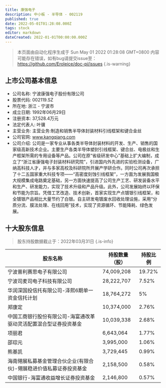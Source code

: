 ```yaml
---
title: 康强电子
description: 中小板 - 半导体 - 002119
published: true
date: 2022-05-01T01:28:08.000Z
tags: stock
editor: markdown
dateCreated: 2022-01-01T00:00:00.000Z
---
```


> 本页面由自动化程序生成于 Sun May 01 2022 01:28:08 GMT+0800
> 内容可能存在错误，如有bug请提交issue至：https://github.com/Eroleice/doc-pi/issues
{.is-warning}

## 上市公司基本信息
- 公司名称: 宁波康强电子股份有限公司
- 股票代码: 002119.SZ
- 所在地: 浙江 - 宁波市
- 成立日期: 1992年06月29日
- 注册资本: 37,528.4万元
- 法定代表人: 叶骥
- 主营业务: 主营业务:制造和销售半导体封装材料引线框架和键合金丝
- 公司官网: www.kangqiang.com
- 公司介绍: 公司是一家专业从事各类半导体封装材料的开发、生产、销售的国家级高新技术企业。主要生产各类半导体塑封引线框架、键合丝、电极丝和生产框架所需的专用设备等产品。公司在原“省级研发中心”基础上扩大编制，成立了“浙江省康强电子封装材料研究院”，引进国内外先进的实验检测设备，广纳高科技人才，并与多家高校及科研院所开展产学研合作。同时公司再次承担了十二五国家重大科技专项——“高密度刻蚀引线框架”，一方面为发展我国极大规模集成电路奠定基础，另一方面快速提高了公司生产工艺、研发装备水平和生产、研发能力，实现了技术升级和产品升级。此外，公司发展始终以环保和节能为宗旨。凭借工艺改造、技术创新，首家实现生产点镀银引线框架，和全镀银产品相比大量节约了白银。自主研发电镀废水回收处理设施，采用“分质分流、膜法处理、在线回用”技术，实现了资源循环、节能降耗、绿色发展。


## 十大股东信息
> 股东持股数据截止于：2022年03月31日
{.is-info}

| 股东名称 | 持股数量（股） | 持股比例 |
| --- | --- | --- |
| 宁波普利赛思电子有限公司 | 74,009,208 | 19.72% |
| 宁波司麦司电子科技有限公司 | 28,222,707 | 7.52% |
| 华润深国投信托有限公司-泽熙6期单一资金信托计划 | 18,764,272 | 5% |
| 郑康定 | 10,374,000 | 2.76% |
| 中国工商银行股份有限公司-海富通改革驱动灵活配置混合型证券投资基金 | 10,039,338 | 2.68% |
| 项丽君 | 6,643,064 | 1.77% |
| 邵琮元 | 3,995,000 | 1.06% |
| 熊基凯 | 3,729,445 | 0.99% |
| 海南翎展私募基金管理合伙企业(有限合伙)-翎展稳进价值私募证券投资基金 | 2,158,500 | 0.58% |
| 中国银行-海富通收益增长证券投资基金 | 2,146,800 | 0.57% |




